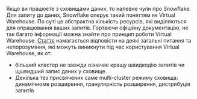 Якщо ви працюєте з сховищами даних, то напевне чули про Snowflake. Для запиту до даних, Snowflake оперує такий поняттям як Virtual Warehouse. По суті це абстрактна кількість ресурсів, які виділяються для опрацювання ваших запитів. Гортаючи офіційну документацію, не так багато інформації можна знайти про принцип роботи Virtual Warehouse. [Стаття](https://medium.com/infostrux-solutions/12-misconceptions-about-virtual-warehouses-in-snowflake-6463ee65cc) намагається відповісти на деякі загальні питання та непорозуміння, які можуть виникнути під час користування Virtual Warehouse, як от:
- більший кластер не завжди означає кращу швидкодію запитів чи  щшвидший запис даних у сховище.
- Декілька тез присвячених саме multi-cluster режиму сховища: динамічноме розширення, гранулярність розширення, дистрибуція запитів 